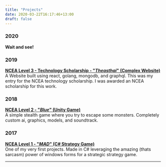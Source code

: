 ```yaml
---
title: "Projects"
date: 2020-03-22T16:17:46+13:00
draft: false
---
```


### 2020
**Wait and see!**

### 2019
**[NCEA Level 3 - Technology Scholarship - "*Theasthai*" (Complex Website)](theasthai)**<br>
A Website built using react, golang, mongodb, and graphql. This was my entry for the NCEA technology scholarship. I was awarded an NCEA scholarship for this work.

### 2018
**[NCEA Level 2 - "*Blue*" (Unity Game)](blue)** <br>
A simple stealth game where you try to escape some monsters. Completely custom ai, graphics, models, and soundtrack.

### 2017
[**NCEA Level 1 - "*MAD*" (C# Strategy Game)**](mad) <br>
One of my very first projects. Made in C# leveraging the amazing (thats sarcasm) power of windows forms for a strategic strategy game.

---